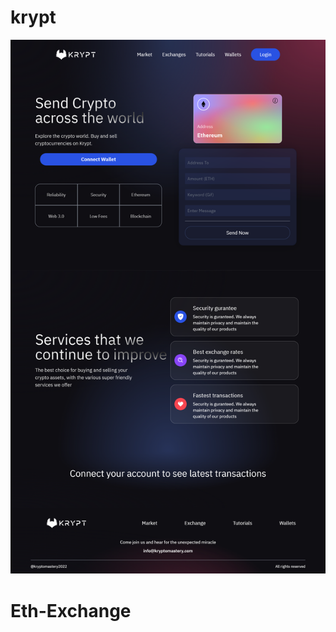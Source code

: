 # krypt
![Website](https://github.com/harshal239/krypt/blob/main/client/images/website.png?raw=true)
# Eth-Exchange
